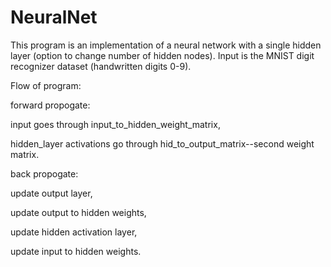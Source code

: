 # NeuralNet
This program is an implementation of a neural network with a single hidden layer (option to change number of hidden nodes).
Input is the MNIST digit recognizer dataset (handwritten digits 0-9).

Flow of program:

forward propogate:

input goes through input_to_hidden_weight_matrix,


hidden_layer activations go through hid_to_output_matrix--second weight matrix.

back propogate:

update output layer, 


update output to hidden weights, 


update hidden activation layer,


update input to hidden weights.
